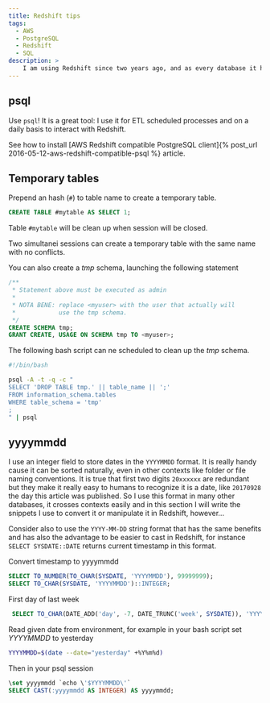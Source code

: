 ```yaml
---
title: Redshift tips
tags:
  - AWS
  - PostgreSQL
  - Redshift
  - SQL
description: >
    I am using Redshift since two years ago, and as every database it has its SQL dialect and its secrets. I will write here everything I discover and it is worth to be annotated.
---
```


## psql

Use `psql`! It is a great tool: I use it for ETL scheduled processes
and on a daily basis to interact with Redshift.

See how to install [AWS Redshift compatible PostgreSQL client]{% post_url 2016-05-12-aws-redshift-compatible-psql %} article.

## Temporary tables

Prepend an hash (`#`) to table name to create a temporary table.

```sql
CREATE TABLE #mytable AS SELECT 1;
```

Table `#mytable` will be clean up when session will be closed.

<div class="paper info">
Two simultanei sessions can create a temporary table with the same name
with no conflicts.
</div>

You can also create a *tmp* schema, launching the following statement

```sql
/**
 * Statement above must be executed as admin
 *
 * NOTA BENE: replace <myuser> with the user that actually will
 *            use the tmp schema.
 */
CREATE SCHEMA tmp;
GRANT CREATE, USAGE ON SCHEMA tmp TO <myuser>;
```

The following bash script can ne scheduled to clean up the *tmp* schema.

```bash
#!/bin/bash

psql -A -t -q -c "
SELECT 'DROP TABLE tmp.' || table_name || ';'
FROM information_schema.tables
WHERE table_schema = 'tmp'
;
" | psql
```

## yyyymmdd

I use an integer field to store dates in the `YYYYMMDD` format. It is really
handy cause it can be sorted naturally, even in other contexts like folder
or file naming conventions. It is true that first two digits `20xxxxxx` are redundant
but they make it really easy to humans to recognize it is a date, like
`20170928` the day this article was published. So I use this format in
many other databases, it crosses contexts easily and in this section I
will write the snippets I use to convert it or manipulate it in Redshift,
however...

<div class="paper warning">
Consider also to use the <code>YYYY-MM-DD</code> string format that has the same benefits
and has also the advantage to be easier to cast in Redshift, for instance
<code>SELECT SYSDATE::DATE</code> returns current timestamp in this format.
</div>

Convert timestamp to yyyymmdd

```sql
SELECT TO_NUMBER(TO_CHAR(SYSDATE, 'YYYYMMDD'), 99999999);
SELECT TO_CHAR(SYSDATE, 'YYYYMMDD')::INTEGER;
```

First day of last week

```sql
 SELECT TO_CHAR(DATE_ADD('day', -7, DATE_TRUNC('week', SYSDATE)), 'YYYYMMDD');
```

Read given date from environment, for example in your bash script set
*YYYYMMDD* to yesterday

```bash
YYYYMMDD=$(date --date="yesterday" +%Y%m%d)
```

Then in your psql session

```sql
\set yyyymmdd `echo \'$YYYYMMDD\'`
SELECT CAST(:yyyymmdd AS INTEGER) AS yyyymmdd;
```
